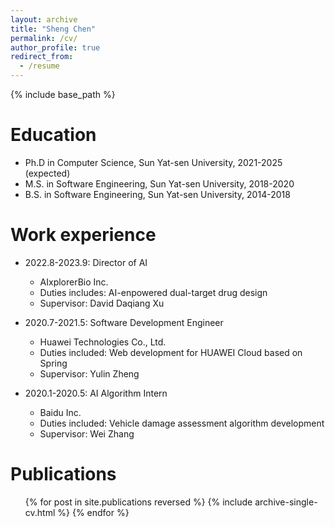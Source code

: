 ```yaml
---
layout: archive
title: "Sheng Chen"
permalink: /cv/
author_profile: true
redirect_from:
  - /resume
---
```


{% include base_path %}

Education
======
* Ph.D in Computer Science, Sun Yat-sen University, 2021-2025 (expected)
* M.S. in Software Engineering, Sun Yat-sen University, 2018-2020
* B.S. in Software Engineering, Sun Yat-sen University, 2014-2018

Work experience
======
* 2022.8-2023.9: Director of AI
  * AIxplorerBio Inc.
  * Duties includes: AI-enpowered dual-target drug design
  * Supervisor: David Daqiang Xu

* 2020.7-2021.5: Software Development Engineer
  * Huawei Technologies Co., Ltd.
  * Duties included: Web development for HUAWEI Cloud based on Spring
  * Supervisor: Yulin Zheng

* 2020.1-2020.5: AI Algorithm Intern
  * Baidu Inc.
  * Duties included: Vehicle damage assessment algorithm development
  * Supervisor: Wei Zhang

Publications
======
  <ul>{% for post in site.publications reversed %}
    {% include archive-single-cv.html %}
  {% endfor %}</ul>
  

